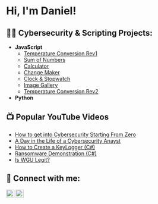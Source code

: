 <h1>Hi, I'm Daniel! </h1>

<h2>👨‍💻 Cybersecurity & Scripting Projects:</h2>

- <b>JavaScript</b>
  - [Temperature Conversion Rev1](https://github.com/dpieknik/Temperature-Conversion-Rev1)
  - [Sum of Numbers](https://github.com/dpieknik/Sum-of-Numbers)
  - [Calculator](https://github.com/dpieknik/Calculator)
  - [Change Maker](https://github.com/joshmadakor1/AD_PS)
  - [Clock & Stopwatch](https://github.com/joshmadakor1/PowerShell-Integrity-FIM)
  - [Image Gallery](https://github.com/joshmadakor1/PowerShell-Integrity-FIM)
  - [Temperature Conversion Rev2](https://github.com/joshmadakor1/PowerShell-Integrity-FIM)
- <b>Python</b>

<h2>📺 Popular YouTube Videos</h2>

- [How to get into Cybersecurity Starting From Zero](https://www.youtube.com/watch?v=a83ASGn_V_s)
- [A Day in the Life of a Cybersecurity Anayst](https://www.youtube.com/watch?v=uHy3oM7NnoU)
- [How to Create a KeyLogger (C#)](https://www.youtube.com/watch?v=N-L9hklSlNk)
- [Ransomware Demonstration (C#)](https://www.youtube.com/watch?v=OfvdQeh79s0)
- [Is WGU Legit?](https://www.youtube.com/watch?v=E2MwRWxDBkA)

<h2> 🤳 Connect with me:</h2>

[<img align="left" alt="JoshMadakor | YouTube" width="22px" src="https://cdn.jsdelivr.net/npm/simple-icons@v3/icons/youtube.svg" />][youtube]
[<img align="left" alt="JoshMadakor | LinkedIn" width="22px" src="https://cdn.jsdelivr.net/npm/simple-icons@v3/icons/linkedin.svg" />][linkedin]


[youtube]: https://www.youtube.com/@RyuSec

[linkedin]: https://linkedin.com/in/daniel-pieknik

<!--
**dpieknik/dpieknik** is a ✨ _special_ ✨ repository because its `README.md` (this file) appears on your GitHub profile.

Here are some ideas to get you started:

- 🔭 I’m currently working on ...
- 🌱 I’m currently learning ...
- 👯 I’m looking to collaborate on ...
- 🤔 I’m looking for help with ...
- 💬 Ask me about ...
- 📫 How to reach me: ...
- 😄 Pronouns: ...
- ⚡ Fun fact: ...
-->
